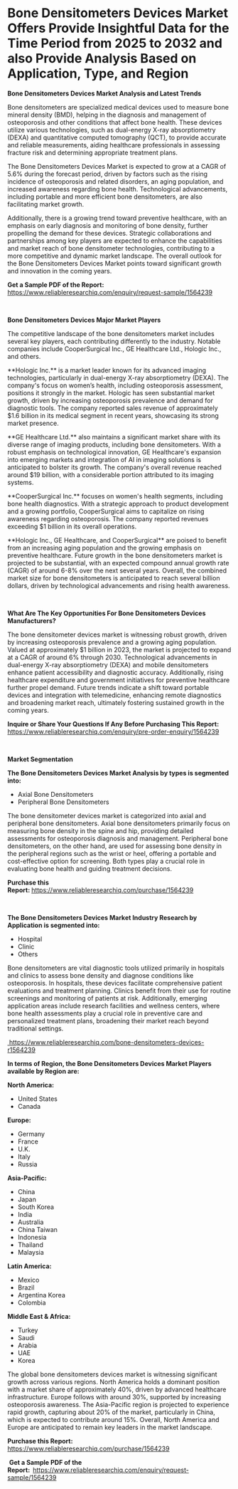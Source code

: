 <p><h1>Bone Densitometers Devices Market Offers Provide Insightful Data for the Time Period from 2025 to 2032 and also Provide Analysis Based on Application, Type, and Region</h1></p><p><strong>Bone Densitometers Devices Market Analysis and Latest Trends</strong></p>
<p><p>Bone densitometers are specialized medical devices used to measure bone mineral density (BMD), helping in the diagnosis and management of osteoporosis and other conditions that affect bone health. These devices utilize various technologies, such as dual-energy X-ray absorptiometry (DEXA) and quantitative computed tomography (QCT), to provide accurate and reliable measurements, aiding healthcare professionals in assessing fracture risk and determining appropriate treatment plans.</p><p>The Bone Densitometers Devices Market is expected to grow at a CAGR of 5.6% during the forecast period, driven by factors such as the rising incidence of osteoporosis and related disorders, an aging population, and increased awareness regarding bone health. Technological advancements, including portable and more efficient bone densitometers, are also facilitating market growth. </p><p>Additionally, there is a growing trend toward preventive healthcare, with an emphasis on early diagnosis and monitoring of bone density, further propelling the demand for these devices. Strategic collaborations and partnerships among key players are expected to enhance the capabilities and market reach of bone densitometer technologies, contributing to a more competitive and dynamic market landscape. The overall outlook for the Bone Densitometers Devices Market points toward significant growth and innovation in the coming years.</p></p>
<p><strong>Get a Sample PDF of the Report:&nbsp;</strong> <a href="https://www.reliableresearchiq.com/enquiry/request-sample/1564239?utm_campaign=2469&utm_medium=2&utm_source=Github&utm_content=ia&utm_term=16042025&utm_id=bone-densitometers-devices">https://www.reliableresearchiq.com/enquiry/request-sample/1564239</a></p>
<p>&nbsp;</p>
<p><strong>Bone Densitometers Devices Major Market Players</strong></p>
<p><p>The competitive landscape of the bone densitometers market includes several key players, each contributing differently to the industry. Notable companies include CooperSurgical Inc., GE Healthcare Ltd., Hologic Inc., and others.</p><p>**Hologic Inc.** is a market leader known for its advanced imaging technologies, particularly in dual-energy X-ray absorptiometry (DEXA). The company's focus on women’s health, including osteoporosis assessment, positions it strongly in the market. Hologic has seen substantial market growth, driven by increasing osteoporosis prevalence and demand for diagnostic tools. The company reported sales revenue of approximately $1.6 billion in its medical segment in recent years, showcasing its strong market presence.</p><p>**GE Healthcare Ltd.** also maintains a significant market share with its diverse range of imaging products, including bone densitometers. With a robust emphasis on technological innovation, GE Healthcare's expansion into emerging markets and integration of AI in imaging solutions is anticipated to bolster its growth. The company's overall revenue reached around $19 billion, with a considerable portion attributed to its imaging systems.</p><p>**CooperSurgical Inc.** focuses on women's health segments, including bone health diagnostics. With a strategic approach to product development and a growing portfolio, CooperSurgical aims to capitalize on rising awareness regarding osteoporosis. The company reported revenues exceeding $1 billion in its overall operations.</p><p>**Hologic Inc., GE Healthcare, and CooperSurgical** are poised to benefit from an increasing aging population and the growing emphasis on preventive healthcare. Future growth in the bone densitometers market is projected to be substantial, with an expected compound annual growth rate (CAGR) of around 6-8% over the next several years. Overall, the combined market size for bone densitometers is anticipated to reach several billion dollars, driven by technological advancements and rising health awareness.</p></p>
<p>&nbsp;</p>
<p><strong>What Are The Key Opportunities For Bone Densitometers Devices Manufacturers?</strong></p>
<p><p>The bone densitometer devices market is witnessing robust growth, driven by increasing osteoporosis prevalence and a growing aging population. Valued at approximately $1 billion in 2023, the market is projected to expand at a CAGR of around 6% through 2030. Technological advancements in dual-energy X-ray absorptiometry (DEXA) and mobile densitometers enhance patient accessibility and diagnostic accuracy. Additionally, rising healthcare expenditure and government initiatives for preventive healthcare further propel demand. Future trends indicate a shift toward portable devices and integration with telemedicine, enhancing remote diagnostics and broadening market reach, ultimately fostering sustained growth in the coming years.</p></p>
<p><strong>Inquire or Share Your Questions If Any Before Purchasing This Report:</strong> <a href="https://www.reliableresearchiq.com/enquiry/pre-order-enquiry/1564239?utm_campaign=2469&utm_medium=2&utm_source=Github&utm_content=ia&utm_term=16042025&utm_id=bone-densitometers-devices">https://www.reliableresearchiq.com/enquiry/pre-order-enquiry/1564239</a></p>
<p>&nbsp;</p>
<p><strong>Market Segmentation</strong></p>
<p><strong>The Bone Densitometers Devices Market Analysis by types is segmented into:</strong></p>
<p><ul><li>Axial Bone Densitometers</li><li>Peripheral Bone Densitometers</li></ul></p>
<p><p>The bone densitometer devices market is categorized into axial and peripheral bone densitometers. Axial bone densitometers primarily focus on measuring bone density in the spine and hip, providing detailed assessments for osteoporosis diagnosis and management. Peripheral bone densitometers, on the other hand, are used for assessing bone density in the peripheral regions such as the wrist or heel, offering a portable and cost-effective option for screening. Both types play a crucial role in evaluating bone health and guiding treatment decisions.</p></p>
<p><strong>Purchase this Report:&nbsp;</strong><a href="https://www.reliableresearchiq.com/purchase/1564239?utm_campaign=2469&utm_medium=2&utm_source=Github&utm_content=ia&utm_term=16042025&utm_id=bone-densitometers-devices">https://www.reliableresearchiq.com/purchase/1564239</a></p>
<p>&nbsp;</p>
<p><strong>The Bone Densitometers Devices Market Industry Research by Application is segmented into:</strong></p>
<p><ul><li>Hospital</li><li>Clinic</li><li>Others</li></ul></p>
<p><p>Bone densitometers are vital diagnostic tools utilized primarily in hospitals and clinics to assess bone density and diagnose conditions like osteoporosis. In hospitals, these devices facilitate comprehensive patient evaluations and treatment planning. Clinics benefit from their use for routine screenings and monitoring of patients at risk. Additionally, emerging application areas include research facilities and wellness centers, where bone health assessments play a crucial role in preventive care and personalized treatment plans, broadening their market reach beyond traditional settings.</p></p>
<p><a href="https://www.reliableresearchiq.com/bone-densitometers-devices-r1564239?utm_campaign=2469&utm_medium=2&utm_source=Github&utm_content=ia&utm_term=16042025&utm_id=bone-densitometers-devices">&nbsp;https://www.reliableresearchiq.com/bone-densitometers-devices-r1564239</a></p>
<p><strong>In terms of Region, the Bone Densitometers Devices Market Players available by Region are:</strong></p>
<p>
    <p> <strong> North America: </strong>
        <ul>
            <li>United States</li>
            <li>Canada</li>
        </ul>
        </p> 
    <p> <strong> Europe: </strong>
        <ul>
            <li>Germany</li>
            <li>France</li>
            <li>U.K.</li>
            <li>Italy</li>
            <li>Russia</li>
        </ul>
        </p> 
    <p> <strong> Asia-Pacific: </strong>
        <ul>
            <li>China</li>
            <li>Japan</li>
            <li>South Korea</li>
            <li>India</li>
            <li>Australia</li>
            <li>China Taiwan</li>
            <li>Indonesia</li>
            <li>Thailand</li>
            <li>Malaysia</li>
        </ul>
        </p> 
    <p> <strong> Latin America: </strong>
        <ul>
            <li>Mexico</li>
            <li>Brazil</li>
            <li>Argentina Korea</li>
            <li>Colombia</li>
        </ul>
        </p> 
    <p> <strong> Middle East & Africa: </strong>
        <ul>
            <li>Turkey</li>
            <li>Saudi</li>
            <li>Arabia</li>
            <li>UAE</li>
            <li>Korea</li>
        </ul>
    </p>
    </p>
<p><p>The global bone densitometers devices market is witnessing significant growth across various regions. North America holds a dominant position with a market share of approximately 40%, driven by advanced healthcare infrastructure. Europe follows with around 30%, supported by increasing osteoporosis awareness. The Asia-Pacific region is projected to experience rapid growth, capturing about 20% of the market, particularly in China, which is expected to contribute around 15%. Overall, North America and Europe are anticipated to remain key leaders in the market landscape.</p></p>
<p><strong>Purchase this Report: </strong><a href="https://www.reliableresearchiq.com/purchase/1564239?utm_campaign=2469&utm_medium=2&utm_source=Github&utm_content=ia&utm_term=16042025&utm_id=bone-densitometers-devices">https://www.reliableresearchiq.com/purchase/1564239</a></p>
<p>&nbsp;<strong>Get a Sample PDF of the Report:&nbsp;&nbsp;</strong><a href="https://www.reliableresearchiq.com/enquiry/request-sample/1564239?utm_campaign=2469&utm_medium=2&utm_source=Github&utm_content=ia&utm_term=16042025&utm_id=bone-densitometers-devices">https://www.reliableresearchiq.com/enquiry/request-sample/1564239</a></p>
<p><strong></strong></p>
<p><p></p><p></p><p></p></p>